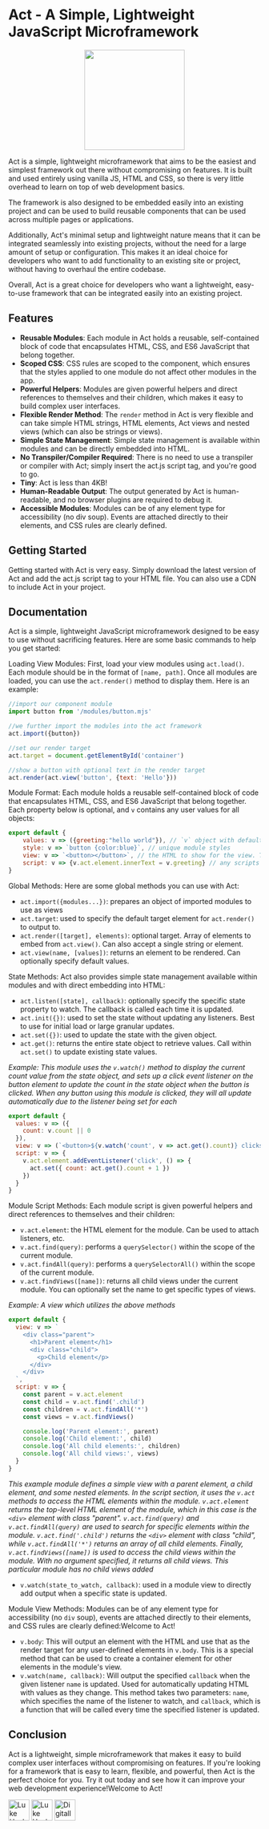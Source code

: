 Act - A Simple, Lightweight JavaScript Microframework
=====================================================

<div align="center">
<img src="https://user-images.githubusercontent.com/13086157/219523286-2c28084a-6a25-41e4-ad67-d49dc66dba54.png" width="200" />
</div>

Act is a simple, lightweight microframework that aims to be the easiest and simplest framework out there without compromising on features. It is built and used entirely using vanilla JS, HTML and CSS, so there is very little overhead to learn on top of web development basics.

The framework is also designed to be embedded easily into an existing project and can be used to build reusable components that can be used across multiple pages or applications.

Additionally, Act's minimal setup and lightweight nature means that it can be integrated seamlessly into existing projects, without the need for a large amount of setup or configuration. This makes it an ideal choice for developers who want to add functionality to an existing site or project, without having to overhaul the entire codebase.

Overall, Act is a great choice for developers who want a lightweight, easy-to-use framework that can be integrated easily into an existing project.

Features
--------

-   **Reusable Modules**: Each module in Act holds a reusable, self-contained block of code that encapsulates HTML, CSS, and ES6 JavaScript that belong together.
-   **Scoped CSS**: CSS rules are scoped to the component, which ensures that the styles applied to one module do not affect other modules in the app.
-   **Powerful Helpers**: Modules are given powerful helpers and direct references to themselves and their children, which makes it easy to build complex user interfaces.
-   **Flexible Render Method**: The `render` method in Act is very flexible and can take simple HTML strings, HTML elements, Act views and nested views (which can also be strings or views).
-   **Simple State Management**: Simple state management is available within modules and can be directly embedded into HTML.
-   **No Transpiler/Compiler Required**: There is no need to use a transpiler or compiler with Act; simply insert the act.js script tag, and you're good to go.
-   **Tiny**: Act is less than 4KB!
-   **Human-Readable Output**: The output generated by Act is human-readable, and no browser plugins are required to debug it.
-   **Accessible Modules**: Modules can be of any element type for accessibility (no div soup). Events are attached directly to their elements, and CSS rules are clearly defined.

Getting Started
---------------

Getting started with Act is very easy. Simply download the latest version of Act and add the act.js script tag to your HTML file. You can also use a CDN to include Act in your project.


Documentation
-------------

Act is a simple, lightweight JavaScript microframework designed to be easy to use without sacrificing features. Here are some basic commands to help you get started:

Loading View Modules: First, load your view modules using `act.load()`. Each module should be in the format of `[name, path]`. Once all modules are loaded, you can use the `act.render()` method to display them. Here is an example:

```javascript
//import our component module
import button from '/modules/button.mjs'

//we further import the modules into the act framework
act.import({button})

//set our render target
act.target = document.getElementById('container')

//show a button with optional text in the render target
act.render(act.view('button', {text: 'Hello'}))
```


Module Format: Each module holds a reusable self-contained block of code that encapsulates HTML, CSS, and ES6 JavaScript that belong together. Each property below is optional, and `v` contains any user values for all objects:


```javascript
export default {
    values: v => ({greeting:"hello world"}), // `v` object with default values for each property below
    style: v => `button {color:blue}`, // unique module styles
    view: v => `<button></button>`, // the HTML to show for the view. The output route element is directly accessible through `v.act.elmement`
    script: v => {v.act.element.innerText = v.greeting} // any scripts to run, events to set or listeners to prepare when the component is added
}
```

Global Methods: Here are some global methods you can use with Act:

-   `act.import({modules...})`: prepares an object of imported modules to use as views
-   `act.target`: used to specify the default target element for `act.render()` to output to.
-   `act.render([target], elements)`: optional target. Array of elements to embed from `act.view()`. Can also accept a single string or element.
-   `act.view(name, [values])`: returns an element to be rendered. Can optionally specify default values.

State Methods: Act also provides simple state management available within modules and with direct embedding into HTML:

-   `act.listen([state], callback)`: optionally specify the specific state property to watch. The callback is called each time it is updated.
-   `act.init({})`: used to set the state without updating any listeners. Best to use for initial load or large granular updates.
-   `act.set({})`: used to update the state with the given object.
-   `act.get()`: returns the entire state object to retrieve values. Call within `act.set()` to update existing state values.


_Example: This module uses the `v.watch()` method to display the current count value from the state object, and sets up a click event listener on the button element to update the count in the state object when the button is clicked. When any button using this module is clicked, they will all update automatically due to the listener being set for each_

```javascript
export default {
  values: v => ({
    count: v.count || 0
  }),
  view: v => (`<button>${v.watch('count', v => act.get().count)} clicks</button>`),
  script: v => {
    v.act.element.addEventListener('click', () => {
      act.set({ count: act.get().count + 1 })
    })
  }
}
```

Module Script Methods: Each module script is given powerful helpers and direct references to themselves and their children:

-   `v.act.element`: the HTML element for the module. Can be used to attach listeners, etc.
-   `v.act.find(query)`: performs a `querySelector()` within the scope of the current module.
-   `v.act.findAll(query)`: performs a `querySelectorAll()` within the scope of the current module.
-   `v.act.findViews([name])`: returns all child views under the current module. You can optionally set the name to get specific types of views.

_Example: A view which utilizes the above methods_
```javascript
export default {
  view: v => `
    <div class="parent">
      <h1>Parent element</h1>
      <div class="child">
        <p>Child element</p>
      </div>
    </div>
  `,
  script: v => {
    const parent = v.act.element
    const child = v.act.find('.child')
    const children = v.act.findAll('*')
    const views = v.act.findViews()

    console.log('Parent element:', parent)
    console.log('Child element:', child)
    console.log('All child elements:', children)
    console.log('All child views:', views)
  }
}

```

_This example module defines a simple view with a parent element, a child element, and some nested elements. In the script section, it uses the `v.act` methods to access the HTML elements within the module. `v.act.element` returns the top-level HTML element of the module, which in this case is the `<div>` element with class "parent". `v.act.find(query)` and `v.act.findAll(query)` are used to search for specific elements within the module. `v.act.find('.child')` returns the `<div>` element with class "child", while `v.act.findAll('*')` returns an array of all child elements. Finally, `v.act.findViews([name])` is used to access the child views within the module. With no argument specified, it returns all child views. This particular module has no child views added_





-   `v.watch(state_to_watch, callback)`: used in a module view to directly add output when a specific state is updated.

Module View Methods: Modules can be of any element type for accessibility (no `div` soup), events are attached directly to their elements, and CSS rules are clearly defined:Welcome to Act!

-   `v.body`: This will output an element with the HTML and use that as the render target for any user-defined elements in `v.body`. This is a special method that can be used to create a container element for other elements in the module's view.
-   `v.watch(name, callback)`: Will output the specified `callback` when the given listener `name` is updated. Used for automatically updating HTML with values as they change. This method takes two parameters: `name`, which specifies the name of the listener to watch, and `callback`, which is a function that will be called every time the specified listener is updated.


Conclusion
----------

Act is a lightweight, simple microframework that makes it easy to build complex user interfaces without compromising on features. If you're looking for a framework that is easy to learn, flexible, and powerful, then Act is the perfect choice for you. Try it out today and see how it can improve your web development experience!Welcome to Act!

[<img alt="Luke Heyburn | Twitter" width="42px" src="https://cdn.cdnlogo.com/logos/t/96/twitter-icon.svg" />](https://twitter.com/Luke_Aaron)
[<img alt="Luke Heyburn | LinkedIn" width="42px" src="https://cdn.cdnlogo.com/logos/l/78/linkedin-icon.svg" />](https://www.linkedin.com/in/lukeheyburn/)
[<img alt="Digitally Tailored" width="42px" src="https://user-images.githubusercontent.com/13086157/219529099-c3669a02-ce91-4090-b9f9-8320deffa50a.png" />](https://digitallytailored.com/)
